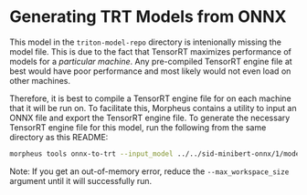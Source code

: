 # Generating TRT Models from ONNX

This model in the `triton-model-repo` directory is intenionally missing the model file. This is due to the fact that TensorRT maximizes performance of models for a *particular machine*. Any pre-compiled TensorRT engine file at best would have poor performance and most likely would not even load on other machines.

Therefore, it is best to compile a TensorRT engine file for on each machine that it will be run on. To facilitate this, Morpheus contains a utility to input an ONNX file and export the TensorRT engine file. To generate the necessary TensorRT engine file for this model, run the following from the same directory as this README:

```bash
morpheus tools onnx-to-trt --input_model ../../sid-minibert-onnx/1/model.onnx --output_model ./model.plan --batches 1 8 --batches 1 16 --batches 1 32 --seq_length 256 --max_workspace_size 16000
```

Note: If you get an out-of-memory error, reduce the `--max_workspace_size` argument until it will successfully run.
